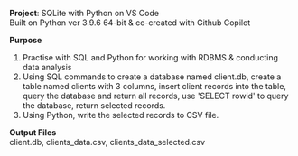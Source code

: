 **Project**: SQLite with Python on VS Code  
Built on Python ver 3.9.6 64-bit & co-created with Github Copilot

**Purpose**  
1. Practise with SQL and Python for working with RDBMS & conducting data analysis
2. Using SQL commands to create a database named client.db, create a table named clients with 3 columns, insert client records into the table, query the database and return all records, use 'SELECT rowid' to query the database, return selected records.
3. Using Python, write the selected records to CSV file.  

**Output Files**  
client.db, clients_data.csv, clients_data_selected.csv
